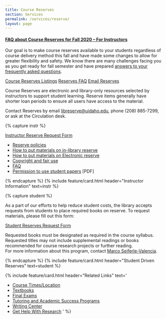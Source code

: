 ```yaml
---
title: Course Reserves
section: Services
permalink: /services/reserve/
layout: page
---
```

<div class="alert alert-info">
    <h4 class="alert-heading"><a class="alert-link" href="{{ '/services/reserve/faq.html#fall-2020' | relative_url }}">FAQ about Course Reserves for Fall 2020 – For Instructors</a></h4>
    <p>Our goal is to make course reserves available to your students regardless of course delivery method this fall and have made some changes to allow for greater flexibility and safety. We know there are many challenges facing you as you get ready for fall semester and have prepared <a class="alert-link" href="{{ '/services/reserve/faq.html#fall-2020' | relative_url }}">answers to your frequently asked questions</a>.</p>
</div>

<p class="text-center">
    <a href="https://alliance-uidaho.alma.exlibrisgroup.com/leganto/public/01ALLIANCE_UID/searchlists" class="btn btn-outline-pride-gold m-2" ><span class="fas fa-book"></span> Course Reserves Listings</a>
    <a href="{{ '/services/reserve/faq.html' | relative_url }}" class="btn btn-outline-pride-gold m-2" ><span class="far fa-question-circle"></span> Reserves FAQ</a>
    <a href="mailto:libreserve@uidaho.edu" class="btn btn-outline-clearwater m-2"><span class="fas fa-envelope"></span> Email Reserves</a>
</p>

Course Reserves are electronic and library-only resources selected by instructors to support student learning. Reserve items generally have shorter loan periods to ensure all users have access to the material.

Contact Reserves by email <a href="mailto:libreserve@uidaho.edu">libreserve@uidaho.edu</a>, phone (208) 885-7299, or ask at the Circulation desk.

{% capture instr %}
<p class="text-center">
    <a href="https://uidaho.co1.qualtrics.com/SE/?SID=SV_eeBCJQcWfBsTwI5" class="btn btn-payette-blue my-2" target="_blank" rel="noopener">
        <span class="fas fa-link"></span> Instructor Reserve Request Form</a>
</p>
<ul>
    <li>
        <a href="policies.html">Reserve policies</a>
    </li>
    <li>
        <a href="howto.html#inlib">How to put materials on in-library reserve</a>
    </li>
    <li>
        <a href="howto.html#electronic">How to put materials on Electronic reserve</a>
    </li>
    <li>
        <a href="fairuse.html">Copyright and fair use</a>
    </li>
    <li>
        <a href="faq.html">FAQ</a>
    </li>
    <li>
        <a href="https://www.lib.uidaho.edu/pdf/studentMaterialsPermission.pdf" target="_blank" rel="noopener">Permission to use student papers</a> [PDF]</li>
</ul>{% endcapture %}
{% include feature/card.html header="Instructor Information" text=instr %}

{% capture student %}
<p>As a part of our efforts to help reduce student costs, the library accepts requests from students to place required books on reserve. To request materials, please fill out this form:</p>
<p class="text-center">
    <a href="https://uidaho.co1.qualtrics.com/jfe/form/SV_2fAeteEt4JjRHaB" class="btn btn-payette-blue my-2" target="_blank" rel="noopener"><span class="fas fa-link"></span> Student Reserves Request Form</a>
</p>
<p>Requested books must be designated as required in the course syllabus. Requested titles may not include supplemental readings or books recommended for course research projects or further reading.
<br>For more information about this program, contact <a href="mailto:marcosv@uidaho.edu">Marco Seiferle-Valencia</a>.</p>{% endcapture %}
{% include feature/card.html header="Student Driven Reserves" text=student %}

{% include feature/card.html header="Related Links" text='
- <a href="https://www.uidaho.edu/schedule/">Course Times/Location</a>
- <a href="https://www.vandalstore.com/SelectTermDept.aspx">Textbooks</a>
- <a href="https://www.uidaho.edu/registrar/classes/finals">Final Exams</a>
- <a href="https://www.uidaho.edu/current-students/academic-support/asp/tcs">Tutoring and Academic Success Programs</a>
- <a href="http://www.uidaho.edu/class/english/writingcenter">Writing Center</a>
- <a href="/help/research.html">Get Help With Research</a>
' %}
